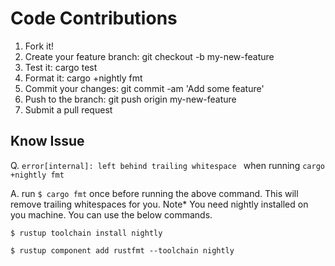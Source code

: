 # Code Contributions
1. Fork it!
2. Create your feature branch: git checkout -b my-new-feature
3. Test it: cargo test
4. Format it: cargo +nightly fmt
5. Commit your changes: git commit -am 'Add some feature'
6. Push to the branch: git push origin my-new-feature
7. Submit a pull request

## Know Issue
Q. ```error[internal]: left behind trailing whitespace ``` when running
```cargo +nightly fmt```

A. run ```$ cargo fmt``` once before running the above command. This will remove trailing whitespaces
for you. Note* You need nightly installed on you machine. 
You can use the below commands.

```$ rustup toolchain install nightly```

```$ rustup component add rustfmt --toolchain nightly ```
